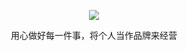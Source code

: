 <p align="center">
  <a href="https://github.com/heyingjie">
    <img src="https://github-readme-stats.vercel.app/api?username=heyingjie&count_private=true&show_icons=true&hide=contribs&include_all_commits=true&theme=vue" />
  </a>
</p>


<p align="center">用心做好每一件事，将个人当作品牌来经营</p>
